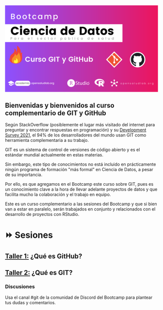 ![](images/curso%20git.png)

## Bienvenidas y bienvenidos al curso complementario de GIT y GitHub

Según StackOverflow (posiblemente el lugar más visitado del internet para preguntar y encontrar respuestas en programación) y su [Development Survey 2021](https://insights.stackoverflow.com/survey/2021), el 94% de los desarrolladores del mundo usan GIT como herramienta complementaria a su trabajo.

GIT es un sistema de control de versiones de código abierto y es el estándar mundial actualmente en estas materias.

Sin embargo, este tipo de conocimientos no está incluido en prácticamente ningún programa de formación "más formal" en Ciencia de Datos, a pesar de su importancia.

Por ello, es que agregamos en el Bootcamp este curso sobre GIT, pues es un conocimiento clave a la hora de llevar adelante proyectos de datos y que facilita mucho la colaboración y el trabajo en equipo.

Este es un curso complementario a las sesiones del Bootcamp y que si bien van a estar en paralelo, serán trabajados en conjunto y relacionados con el desarrollo de proyectos con RStudio.

# :fast_forward: Sesiones

## [**Taller 1:**](https://youtu.be/7GvmRK_0TRU) ¿Qué es GitHub?

## [Taller 2:](https://youtu.be/fQPQZactATw) ¿Qué es GIT?

###   

### Discusiones

Usa el canal #git de la comunidad de Discord del Bootcamp para plantear tus dudas y comentarios.

